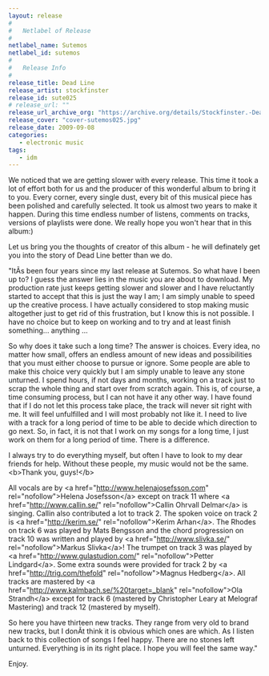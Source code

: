 ```yaml
---
layout: release
#
#   Netlabel of Release
#
netlabel_name: Sutemos
netlabel_id: sutemos
#
#   Release Info
#
release_title: Dead Line
release_artist: stockfinster
release_id: sute025
# release_url: ""
release_url_archive_org: "https://archive.org/details/Stockfinster.-DeadLinesutemos025"
release_cover: "cover-sutemos025.jpg"
release_date: 2009-09-08
categories:
   - electronic music
tags:
   - idm
---
```

We noticed that we are getting slower with every release. This time it took a lot of effort both for us and the producer of this wonderful album to bring it to you. Every corner, every single dust, every bit of this musical piece has been polished and carefully selected. It took us almost two years to make it happen. During this time endless number of listens, comments on tracks, versions of playlists were done. We really hope you won't hear that in this album:)

Let us bring you the thoughts of creator of this album - he will definately get you into the story of Dead Line better than we do.

"ItÃs been four years since my last release at Sutemos. So what have I been up to? I guess the answer lies in the music you are about to download. My production rate just keeps getting slower and slower and I have reluctantly started to accept that this is just the way I am; I am simply unable to speed up the creative process. I have actually considered to stop making music altogether just to get rid of this frustration, but I know this is not possible. I have no choice but to keep on working and to try and at least finish something... anything ...

So why does it take such a long time? The answer is choices. Every idea, no matter how small, offers an endless amount of new ideas and possibilities that you must either choose to pursue or ignore. Some people are able to make this choice very quickly but I am simply unable to leave any stone unturned. I spend hours, if not days and months, working on a track just to scrap the whole thing and start over from scratch again. This is, of course, a time consuming process, but I can not have it any other way. I have found that if I do not let this process take place, the track will never sit right with me. It will feel unfulfilled and I will most probably not like it. I need to live with a track for a long period of time to be able to decide which direction to go next. So, in fact, it is not that I work on my songs for a long time, I just work on them for a long period of time. There is a difference.

I always try to do everything myself, but often I have to look to my dear friends for help. Without these people, my music would not be the same. &lt;b&gt;Thank you, guys!&lt;/b&gt;

All vocals are by &lt;a href="http://www.helenajosefsson.com" rel="nofollow"&gt;Helena Josefsson&lt;/a&gt; except on track 11 where &lt;a href="http://www.callin.se/" rel="nofollow"&gt;Callin Ohrvall Delmar&lt;/a&gt; is singing. Callin also contributed a lot to track 2.
The spoken voice on track 2 is &lt;a href="http://kerim.se/" rel="nofollow"&gt;Kerim Arhan&lt;/a&gt;.
The Rhodes on track 6 was played by Mats Bengsson and the chord progression on track 10 was written and played by &lt;a href="http://www.slivka.se/" rel="nofollow"&gt;Markus Slivka&lt;/a&gt;!
The trumpet on track 3 was played by &lt;a href="http://www.gulastudion.com/" rel="nofollow"&gt;Petter Lindgard&lt;/a&gt;.
Some extra sounds were provided for track 2 by &lt;a href="http://trig.com/thefold" rel="nofollow"&gt;Magnus Hedberg&lt;/a&gt;.
All tracks are mastered by &lt;a href="http://www.kalmbach.se/%20target=_blank" rel="nofollow"&gt;Ola Strandh&lt;/a&gt; except for track 6 (mastered by Christopher Leary at Melograf Mastering) and track 12 (mastered by myself).

So here you have thirteen new tracks. They range from very old to brand new tracks, but I donÃt think it is obvious which ones are which. As I listen back to this collection of songs I feel happy. There are no stones left unturned. Everything is in its right place. I hope you will feel the same way."

Enjoy.